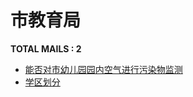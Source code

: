 # 市教育局

__TOTAL MAILS : 2__
- [能否对市幼儿园园内空气进行污染物监测](../../category/letters/2671.md)
- [学区划分](../../category/letters/2652.md)